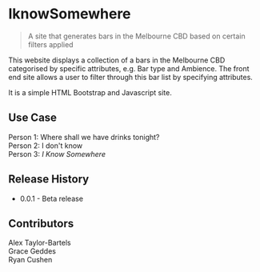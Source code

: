 # IknowSomewhere
> A site that generates bars in the Melbourne CBD based on certain filters applied

This website displays a collection of a bars in the Melbourne CBD categorised by specific attributes, e.g. Bar type and Ambience.
The front end site allows a user to filter through this bar list by specifying attributes.

It is a simple HTML Bootstrap and Javascript site.

## Use Case

Person 1: Where shall we have drinks tonight? <br>
Person 2: I don't know <br>
Person 3: <i>I Know Somewhere</i> <br>

## Release History

* 0.0.1 - Beta release

## Contributors

Alex Taylor-Bartels <br>
Grace Geddes <br>
Ryan Cushen <br>
